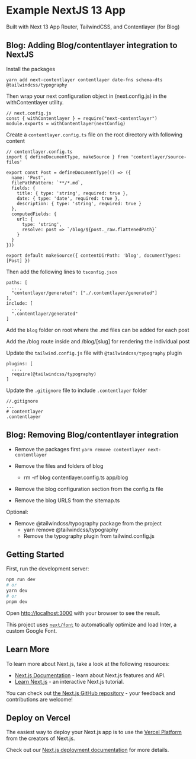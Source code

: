# Example NextJS 13 App

Built with Next 13 App Router, TailwindCSS, and Contentlayer (for Blog)

## Blog: Adding Blog/contentlayer integration to NextJS
Install the packages 
```
yarn add next-contentlayer contentlayer date-fns schema-dts @tailwindcss/typography
```

Then wrap your next configuration object in (next.config.js) in the withContentlayer utility.
```
// next.config.js
const { withContentlayer } = require("next-contentlayer")
module.exports = withContentlayer(nextConfig)
```

Create a `contentlayer.config.ts` file on the root directory with following content
```
// contentlayer.config.ts
import { defineDocumentType, makeSource } from 'contentlayer/source-files'

export const Post = defineDocumentType(() => ({
  name: 'Post',
  filePathPattern: `**/*.md`,
  fields: {
    title: { type: 'string', required: true },
    date: { type: 'date', required: true },
    description: { type: 'string', required: true }
  },
  computedFields: {
    url: {
      type: 'string',
      resolve: post => `/blog/${post._raw.flattenedPath}`
    }
  }
}))

export default makeSource({ contentDirPath: 'blog', documentTypes: [Post] })
```

Then add the following lines to `tsconfig.json`
```
paths: [
  ...,
  "contentlayer/generated": ["./.contentlayer/generated"]
],
include: [
  ...,
  ".contentlayer/generated"
] 
```

Add the `blog` folder on root where the .md files can be added for each post

Add the /blog route inside and /blog/[slug] for rendering the individual post

Update the `tailwind.config.js` file with `@tailwindcss/typography` plugin
```
plugins: [
  ...,
  require(@tailwindcss/typography)
]
```

Update the `.gitignore` file to include `.contentlayer` folder
```
//.gitignore
...
# contentlayer
.contentlayer
```


## Blog: Removing Blog/contentlayer integration

- Remove the packages first
  `yarn remove contentlayer next-contentlayer`

- Remove the files and folders of blog

  - rm -rf blog contentlayer.config.ts app/blog

- Remove the blog configuration section from the config.ts file
- Remove the blog URLS from the sitemap.ts

Optional:

- Remove @tailwindcss/typography package from the project
  - yarn remove @tailwindcss/typography
  - Remove the typography plugin from tailwind.config.js

## Getting Started

First, run the development server:

```bash
npm run dev
# or
yarn dev
# or
pnpm dev
```

Open [http://localhost:3000](http://localhost:3000) with your browser to see the result.

This project uses [`next/font`](https://nextjs.org/docs/basic-features/font-optimization) to automatically optimize and load Inter, a custom Google Font.

## Learn More

To learn more about Next.js, take a look at the following resources:

- [Next.js Documentation](https://nextjs.org/docs) - learn about Next.js features and API.
- [Learn Next.js](https://nextjs.org/learn) - an interactive Next.js tutorial.

You can check out [the Next.js GitHub repository](https://github.com/vercel/next.js/) - your feedback and contributions are welcome!

## Deploy on Vercel

The easiest way to deploy your Next.js app is to use the [Vercel Platform](https://vercel.com/new?utm_medium=default-template&filter=next.js&utm_source=create-next-app&utm_campaign=create-next-app-readme) from the creators of Next.js.

Check out our [Next.js deployment documentation](https://nextjs.org/docs/deployment) for more details.
